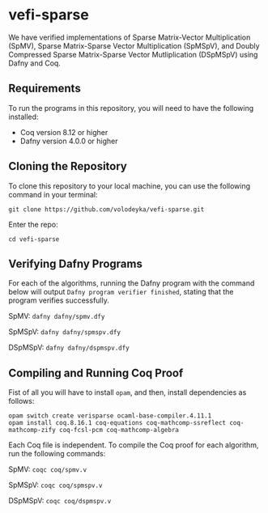 # vefi-sparse

We have verified implementations of Sparse Matrix-Vector Multiplication (SpMV), Sparse Matrix-Sparse Vector Multiplication (SpMSpV), and Doubly Compressed Sparse Matrix-Sparse Vector Mutliplication (DSpMSpV) using Dafny and Coq.

## Requirements

To run the programs in this repository, you will need to have the following installed:

- Coq version 8.12 or higher
- Dafny version 4.0.0 or higher

## Cloning the Repository

To clone this repository to your local machine, you can use the following command in your terminal:

`git clone https://github.com/volodeyka/vefi-sparse.git`

Enter the repo:

`cd vefi-sparse`

## Verifying Dafny Programs

For each of the algorithms, running the Dafny program with the command below will output `Dafny program verifier finished`, stating that the program verifies successfully.

SpMV:
`dafny dafny/spmv.dfy`

SpMSpV:
`dafny dafny/spmspv.dfy`

DSpMSpV:
`dafny dafny/dspmspv.dfy`

## Compiling and Running Coq Proof

Fist of all you will have to install `opam`, and then, install dependencies as follows:

```
opam switch create verisparse ocaml-base-compiler.4.11.1
opam install coq.8.16.1 coq-equations coq-mathcomp-ssreflect coq-mathcomp-zify coq-fcsl-pcm coq-mathcomp-algebra
```

Each Coq file is independent. To compile the Coq proof for each algorithm, run the following commands:

SpMV:
`coqc coq/spmv.v`

SpMSpV:
`coqc coq/spmspv.v`

DSpMSpV:
`coqc coq/dspmspv.v`
